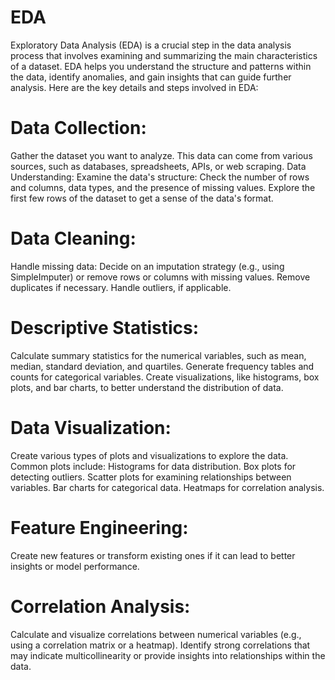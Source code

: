 # EDA
Exploratory Data Analysis (EDA) is a crucial step in the data analysis process that involves examining and summarizing the main characteristics of a dataset. EDA helps you understand the structure and patterns within the data, identify anomalies, and gain insights that can guide further analysis. Here are the key details and steps involved in EDA:

# Data Collection:
Gather the dataset you want to analyze. This data can come from various sources, such as databases, spreadsheets, APIs, or web scraping.
Data Understanding:
Examine the data's structure: Check the number of rows and columns, data types, and the presence of missing values.
Explore the first few rows of the dataset to get a sense of the data's format.

# Data Cleaning:
Handle missing data: Decide on an imputation strategy (e.g., using SimpleImputer) or remove rows or columns with missing values.
Remove duplicates if necessary.
Handle outliers, if applicable.

# Descriptive Statistics:
Calculate summary statistics for the numerical variables, such as mean, median, standard deviation, and quartiles.
Generate frequency tables and counts for categorical variables.
Create visualizations, like histograms, box plots, and bar charts, to better understand the distribution of data.
 
# Data Visualization:
Create various types of plots and visualizations to explore the data. Common plots include:
Histograms for data distribution.
Box plots for detecting outliers.
Scatter plots for examining relationships between variables.
Bar charts for categorical data.
Heatmaps for correlation analysis.

# Feature Engineering:
Create new features or transform existing ones if it can lead to better insights or model performance.

# Correlation Analysis:
Calculate and visualize correlations between numerical variables (e.g., using a correlation matrix or a heatmap).
Identify strong correlations that may indicate multicollinearity or provide insights into relationships within the data.
